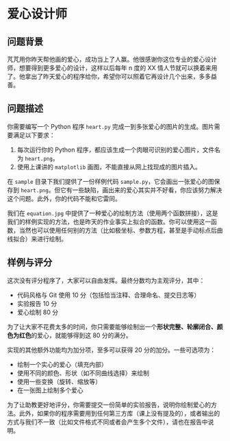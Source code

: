 # 爱心设计师

## 问题背景

芃芃用你昨天帮他画的爱心，成功当上了人赢。他很感谢你这位专业的爱心设计师，想要得到更多爱心的设计，这样以后每年 n 度的 XX 情人节就可以换着来用了。他拿出了昨天爱心的程序给你，希望你可以照着它再设计几个出来，多多益善。

## 问题描述

你需要编写一个 Python 程序 `heart.py` 完成一到多张爱心的图片的生成。图片需要满足以下要求：

1. 每次运行你的 Python 程序，都应该生成一个肉眼可识别的爱心图片，文件名为 `heart.png`。
2. 使用上课讲的 `matplotlib` 画图，不能直接从网上找现成的图片插入。

在 `sample` 目录下我们提供了一份样例代码 `sample.py`，它会画出一张爱心的图保存到 `heart.png`。但它有一些缺陷，画出来的爱心其实并不好看，你应该努力解决这个问题。此外，你的代码不能和它雷同。

我们在 `equation.jpg` 中提供了一种爱心的绘制方法（使用两个函数拼接），这是我们的样例实现的方法，也是昨天的作业事实上拟合的函数。你可以使用这一函数，当然也可以使用任何别的方法（比如极坐标、参数方程，甚至是手动标点后曲线拟合）来进行绘制。

## 样例与评分

这次没有评分程序了，大家可以自由发挥。最终分数均为主观评分，其中：

* 代码风格与 Git 使用 10 分（包括恰当注释、合理命名、提交日志等） 
* 实验报告 10 分
* 爱心绘制 80 分

为了让大家不花费太多的时间，你只需要能够绘制出一个**形状完整、轮廓闭合、颜色为红色**的爱心，就能够得到这 80 分的满分。

实现的其他额外功能均为加分项，至多可以获得 20 分的加分。一些可选项为：


* 绘制一个实心的爱心（填充内部）
* 使用不同的颜色、形状（如不同曲线选择）来绘制
* 使用一些变换（旋转、缩放等）
* 在一张图上绘制多个爱心

为了让助教更好地评分，你需要提交一份简单的实验报告，说明你绘制爱心的方法。此外，如果你的程序需要用到任何第三方库（课上没有提及的），或者输出的方式与我们不一致（比如文件格式不同或者会产生多个文件），请也在报告中说明。


